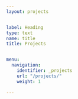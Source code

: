 ```yaml
---
layout: projects


label: Heading
type: text
name: title
title: Projects


menu:
  navigation:
    identifier: _projects
    url: "/projects/"
    weight: 1
    
---
```

